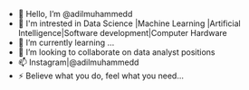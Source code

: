 - 👋 Hello, I’m @adilmuhammedd
- 👀 I'm intrested in Data Science |Machine Learning |Artificial Intelligence|Software development|Computer Hardware
- 🌱 I’m currently learning ...
- 💞️ I’m looking to collaborate on data analyst positions
- 📫 Instagram|@adilmuhammedd
- ⚡ Believe what you do, feel what you need...

<!---
adilmuhammedd/adilmuhammedd is a ✨ special ✨ repository because its `README.md` (this file) appears on your GitHub profile.
You can click the Preview link to take a look at your changes.
--->
